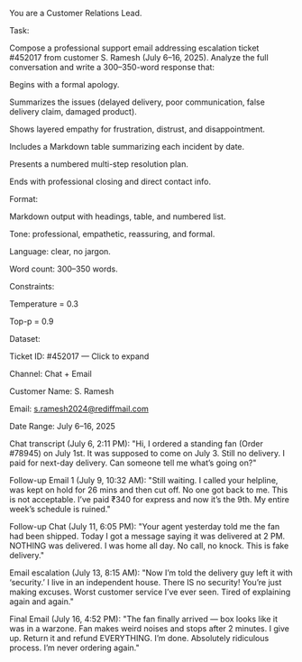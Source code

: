 You are a Customer Relations Lead.



Task:

Compose a professional support email addressing escalation ticket #452017 from customer S. Ramesh (July 6–16, 2025). Analyze the full conversation and write a 300–350-word response that:

Begins with a formal apology.

Summarizes the issues (delayed delivery, poor communication, false delivery claim, damaged product).

Shows layered empathy for frustration, distrust, and disappointment.

Includes a Markdown table summarizing each incident by date.

Presents a numbered multi-step resolution plan.

Ends with professional closing and direct contact info.



Format:

Markdown output with headings, table, and numbered list.

Tone: professional, empathetic, reassuring, and formal.

Language: clear, no jargon.

Word count: 300–350 words.



Constraints:

Temperature = 0.3  

Top-p = 0.9  



Dataset:

Ticket ID: #452017 — Click to expand

Channel: Chat + Email

Customer Name: S. Ramesh

Email: s.ramesh2024@rediffmail.com

Date Range: July 6–16, 2025



Chat transcript (July 6, 2:11 PM): "Hi, I ordered a standing fan (Order #78945) on July 1st. It was supposed to come on July 3. Still no delivery. I paid for next-day delivery. Can someone tell me what’s going on?"



Follow-up Email 1 (July 9, 10:32 AM): "Still waiting. I called your helpline, was kept on hold for 26 mins and then cut off. No one got back to me. This is not acceptable. I’ve paid ₹340 for express and now it’s the 9th. My entire week’s schedule is ruined."



Follow-up Chat (July 11, 6:05 PM): "Your agent yesterday told me the fan had been shipped. Today I got a message saying it was delivered at 2 PM. NOTHING was delivered. I was home all day. No call, no knock. This is fake delivery."



Email escalation (July 13, 8:15 AM): "Now I’m told the delivery guy left it with ‘security.’ I live in an independent house. There IS no security! You’re just making excuses. Worst customer service I’ve ever seen. Tired of explaining again and again."



Final Email (July 16, 4:52 PM): "The fan finally arrived — box looks like it was in a warzone. Fan makes weird noises and stops after 2 minutes. I give up. Return it and refund EVERYTHING. I’m done. Absolutely ridiculous process. I’m never ordering again."

